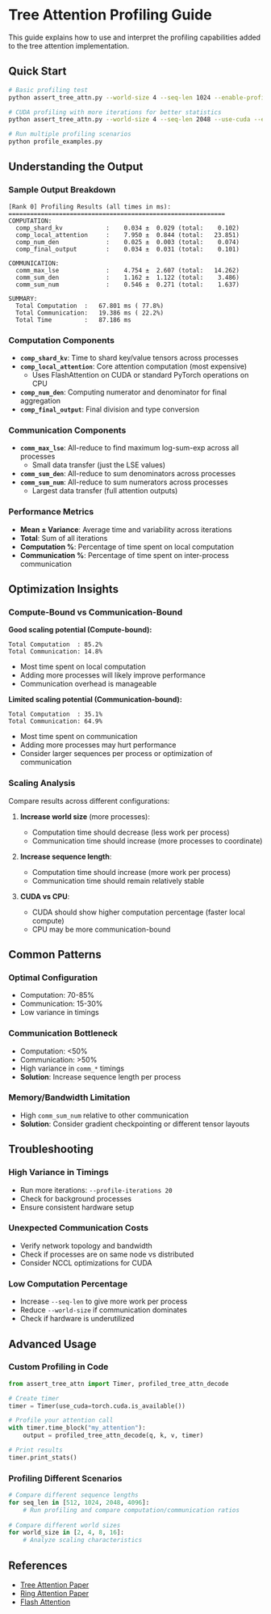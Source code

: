 # Tree Attention Profiling Guide

This guide explains how to use and interpret the profiling capabilities added to the tree attention implementation.

## Quick Start

```bash
# Basic profiling test
python assert_tree_attn.py --world-size 4 --seq-len 1024 --enable-profiling

# CUDA profiling with more iterations for better statistics
python assert_tree_attn.py --world-size 4 --seq-len 2048 --use-cuda --enable-profiling --profile-iterations 20

# Run multiple profiling scenarios
python profile_examples.py
```

## Understanding the Output

### Sample Output Breakdown

```
[Rank 0] Profiling Results (all times in ms):
============================================================
COMPUTATION:
  comp_shard_kv            :    0.034 ±  0.029 (total:    0.102)
  comp_local_attention     :    7.950 ±  0.844 (total:   23.851)
  comp_num_den             :    0.025 ±  0.003 (total:    0.074)
  comp_final_output        :    0.034 ±  0.031 (total:    0.101)

COMMUNICATION:
  comm_max_lse             :    4.754 ±  2.607 (total:   14.262)
  comm_sum_den             :    1.162 ±  1.122 (total:    3.486)
  comm_sum_num             :    0.546 ±  0.271 (total:    1.637)

SUMMARY:
  Total Computation  :   67.801 ms ( 77.8%)
  Total Communication:   19.386 ms ( 22.2%)
  Total Time         :   87.186 ms
```

### Computation Components

- **`comp_shard_kv`**: Time to shard key/value tensors across processes
- **`comp_local_attention`**: Core attention computation (most expensive)
  - Uses FlashAttention on CUDA or standard PyTorch operations on CPU
- **`comp_num_den`**: Computing numerator and denominator for final aggregation
- **`comp_final_output`**: Final division and type conversion

### Communication Components

- **`comm_max_lse`**: All-reduce to find maximum log-sum-exp across all processes
  - Small data transfer (just the LSE values)
- **`comm_sum_den`**: All-reduce to sum denominators across processes
- **`comm_sum_num`**: All-reduce to sum numerators across processes
  - Largest data transfer (full attention outputs)

### Performance Metrics

- **Mean ± Variance**: Average time and variability across iterations
- **Total**: Sum of all iterations
- **Computation %**: Percentage of time spent on local computation
- **Communication %**: Percentage of time spent on inter-process communication

## Optimization Insights

### Compute-Bound vs Communication-Bound

**Good scaling potential (Compute-bound):**
```
Total Computation  : 85.2% 
Total Communication: 14.8%
```
- Most time spent on local computation
- Adding more processes will likely improve performance
- Communication overhead is manageable

**Limited scaling potential (Communication-bound):**
```
Total Computation  : 35.1%
Total Communication: 64.9%
```
- Most time spent on communication
- Adding more processes may hurt performance
- Consider larger sequences per process or optimization of communication

### Scaling Analysis

Compare results across different configurations:

1. **Increase world size** (more processes):
   - Computation time should decrease (less work per process)
   - Communication time should increase (more processes to coordinate)

2. **Increase sequence length**:
   - Computation time should increase (more work per process)
   - Communication time should remain relatively stable

3. **CUDA vs CPU**:
   - CUDA should show higher computation percentage (faster local compute)
   - CPU may be more communication-bound

## Common Patterns

### Optimal Configuration
- Computation: 70-85%
- Communication: 15-30%
- Low variance in timings

### Communication Bottleneck
- Computation: <50%
- Communication: >50%
- High variance in `comm_*` timings
- **Solution**: Increase sequence length per process

### Memory/Bandwidth Limitation
- High `comm_sum_num` relative to other communication
- **Solution**: Consider gradient checkpointing or different tensor layouts

## Troubleshooting

### High Variance in Timings
- Run more iterations: `--profile-iterations 20`
- Check for background processes
- Ensure consistent hardware setup

### Unexpected Communication Costs
- Verify network topology and bandwidth
- Check if processes are on same node vs distributed
- Consider NCCL optimizations for CUDA

### Low Computation Percentage
- Increase `--seq-len` to give more work per process
- Reduce `--world-size` if communication dominates
- Check if hardware is underutilized

## Advanced Usage

### Custom Profiling in Code

```python
from assert_tree_attn import Timer, profiled_tree_attn_decode

# Create timer
timer = Timer(use_cuda=torch.cuda.is_available())

# Profile your attention call
with timer.time_block("my_attention"):
    output = profiled_tree_attn_decode(q, k, v, timer)

# Print results
timer.print_stats()
```

### Profiling Different Scenarios

```python
# Compare different sequence lengths
for seq_len in [512, 1024, 2048, 4096]:
    # Run profiling and compare computation/communication ratios
    
# Compare different world sizes  
for world_size in [2, 4, 8, 16]:
    # Analyze scaling characteristics
```

## References

- [Tree Attention Paper](https://arxiv.org/abs/2408.04093)
- [Ring Attention Paper](https://arxiv.org/abs/2310.01889)
- [Flash Attention](https://arxiv.org/abs/2205.14135) 